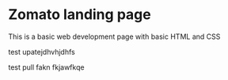 # Zomato landing page

This is a basic web development page with basic HTML and CSS

test upatejdhvhjdhfs

test pull fakn fkjawfkqe